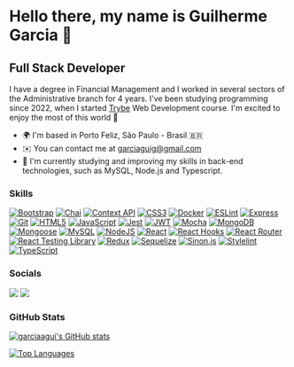 Hello there, my name is Guilherme Garcia 🤘
========================================================================================================================================

Full Stack Developer
-------------------

I have a degree in Financial Management and I worked in several sectors of the Administrative branch for 4 years. I've been studying programming since 2022, when I started [Trybe](https://www.betrybe.com/) Web Development course. I'm excited to enjoy the most of this world 🤩

* 🌍  I'm based in Porto Feliz, São Paulo - Brasil 🇧🇷
* ✉️  You can contact me at [garciaguig@gmail.com](mailto:garciaguig@gmail.com)
* 🧠  I'm currently studying and improving my skills in back-end technologies, such as MySQL, Node.js and Typescript.

### Skills

<p align="left">
<a href="https://getbootstrap.com/" target="_blank" rel="noreferrer"><img src="https://img.shields.io/badge/Bootstrap-2E3251?style=for-the-badge&logo=bootstrap&logoColor=white" alt="Bootstrap" /></a>
<a href="https://www.chaijs.com/" target="_blank" rel="noreferrer"><img src="https://img.shields.io/badge/chai.js-2E3251?style=for-the-badge&logo=chai&logoColor=white" alt="Chai" /></a>
<a href="https://legacy.reactjs.org/docs/context.html" target="_blank" rel="noreferrer"><img src="https://img.shields.io/badge/Context_API-2E3251?style=for-the-badge&logo=Context_API&logoColor=white" alt="Context API" /></a>
<a href="https://www.w3.org/TR/CSS/#css" target="_blank" rel="noreferrer"><img src="https://img.shields.io/badge/CSS3-2E3251?style=for-the-badge&logo=css3&logoColor=white" alt="CSS3" /></a>
<a href="https://www.docker.com/" target="_blank" rel="noreferrer"><img src="https://img.shields.io/badge/Docker-2E3251?style=for-the-badge&logo=docker&logoColor=white" alt="Docker" /></a>
<a href="https://eslint.org/" target="_blank" rel="noreferrer"><img src="https://img.shields.io/badge/eslint-2E3251?style=for-the-badge&logo=eslint&logoColor=white" alt="ESLint" /></a>
<a href="https://expressjs.com/" target="_blank" rel="noreferrer"><img src="https://img.shields.io/badge/Express.js-2E3251?style=for-the-badge&logo=express&logoColor=white" alt="Express" /></a>
<a href="https://git-scm.com/" target="_blank" rel="noreferrer"><img src="https://img.shields.io/badge/Git-2E3251?style=for-the-badge&logo=git&logoColor=white" alt="Git" /></a>
<a href="https://developer.mozilla.org/en-US/docs/Glossary/HTML5" target="_blank" rel="noreferrer"><img src="https://img.shields.io/badge/HTML5-2E3251?style=for-the-badge&logo=html5&logoColor=white" alt="HTML5" /></a>
<a href="https://developer.mozilla.org/en-US/docs/Web/JavaScript" target="_blank" rel="noreferrer"><img src="https://img.shields.io/badge/JavaScript-2E3251?style=for-the-badge&logo=javascript&logoColor=white" alt="JavaScript" /></a>
<a href="https://jestjs.io/" target="_blank" rel="noreferrer"><img src="https://img.shields.io/badge/Jest-2E3251?style=for-the-badge&logo=jest&logoColor=white" alt="Jest" /></a>
<a href="https://jwt.io/" target="_blank" rel="noreferrer"><img src="https://img.shields.io/badge/JWT-2E3251?style=for-the-badge&logo=JSON%20web%20tokens&logoColor=white" alt="JWT" /></a>
<a href="https://mochajs.org/" target="_blank" rel="noreferrer"><img src="https://img.shields.io/badge/Mocha-2E3251?style=for-the-badge&logo=Mocha&logoColor=white" alt="Mocha" /></a>
<a href="https://www.mongodb.com/" target="_blank" rel="noreferrer"><img src="https://img.shields.io/badge/MongoDB-2E3251?style=for-the-badge&logo=mongodb&logoColor=white" alt="MongoDB" /></a>
<a href="https://mongoosejs.com/" target="_blank" rel="noreferrer"><img src="https://img.shields.io/badge/Mongoose-2E3251.svg?style=for-the-badge&logo=Mongoose&logoColor=white" alt="Mongoose" /></a>
<a href="https://www.mysql.com/" target="_blank" rel="noreferrer"><img src="https://img.shields.io/badge/MySQL-2E3251?style=for-the-badge&logo=mysql&logoColor=white" alt="MySQL" /></a>
<a href="https://nodejs.org/en/" target="_blank" rel="noreferrer"><img src="https://img.shields.io/badge/Node.js-2e3251?style=for-the-badge&logo=nodedotjs&logoColor=white" alt="NodeJS" /></a>
<a href="https://reactjs.org/" target="_blank" rel="noreferrer"><img src="https://img.shields.io/badge/React-2E3251?style=for-the-badge&logo=react&logoColor=white" alt="React" /></a>
<a href="https://react.dev/reference/react" target="_blank" rel="noreferrer"><img src="https://img.shields.io/badge/React_Hooks-2E3251?style=for-the-badge&logo=React_Hooks&logoColor=white" alt="React Hooks" /></a>
<a href="https://reactrouter.com/en/main" target="_blank" rel="noreferrer"><img src="https://img.shields.io/badge/React_Router-2E3251?style=for-the-badge&logo=react-router&logoColor=white" alt="React Router" /></a>
<a href="https://testing-library.com/docs/react-testing-library/intro/" target="_blank" rel="noreferrer"><img src="https://img.shields.io/badge/React_Testing_Library-2E3251?style=for-the-badge&logo=React_Testing_Library&logoColor=white" alt="React Testing Library" /></a>
<a href="https://redux.js.org/" target="_blank" rel="noreferrer"><img src="https://img.shields.io/badge/Redux-2E3251?style=for-the-badge&logo=redux&logoColor=white" alt="Redux" /></a>
<a href="https://sequelize.org/" target="_blank" rel="noreferrer"><img src="https://img.shields.io/badge/Sequelize-2E3251?style=for-the-badge&logo=Sequelize&logoColor=white" alt="Sequelize" /></a>
<a href="https://sinonjs.org/" target="_blank" rel="noreferrer"><img src="https://img.shields.io/badge/sinon.js-2E3251?style=for-the-badge&logo=sinon" alt="Sinon.js" /></a>
<a href="https://stylelint.io/" target="_blank" rel="noreferrer"><img src="https://img.shields.io/badge/stylelint-2E3251?style=for-the-badge&logo=stylelint&logoColor=white" alt="Stylelint" /></a>
<a href="https://www.typescriptlang.org/" target="_blank" rel="noreferrer"><img src="https://img.shields.io/badge/TypeScript-2E3251?style=for-the-badge&logo=typescript&logoColor=white" alt="TypeScript" /></a>
</p>


### Socials

<p align="left">
<a href="https://www.github.com/garciaagui" target="_blank" rel="noreferrer"><img src="https://img.shields.io/badge/GitHub-2E3251?style=for-the-badge&logo=github&logoColor=white"/></a>
<a href="https://www.linkedin.com/in/garciaagui/" target="_blank" rel="noreferrer"><img src="https://img.shields.io/badge/LinkedIn-2E3251?style=for-the-badge&logo=linkedin&logoColor=white"/></a>
</p>

### GitHub Stats

<a href="http://www.github.com/garciaagui"><img src="https://github-readme-stats-pearl-phi.vercel.app/api?username=garciaagui&show_icons=true&hide=&count_private=true&title_color=6366f1&text_color=ffffff&icon_color=6366f1&bg_color=90,22272E,2E3251&hide_border=true" alt="garciaagui's GitHub stats" /></a>

<a href="https://github.com/garciaagui" align="left"><img src="https://github-readme-stats-pearl-phi.vercel.app/api/top-langs/?username=garciaagui&langs_count=10&title_color=6366f1&text_color=ffffff&icon_color=6366f1&bg_color=90,22272E,2E3251&hide_border=true&locale=en&custom_title=Top%20%Languages&layout=compact" alt="Top Languages" /></a>
